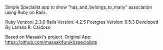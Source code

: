 Simple Specialist app to show "has_and_belongs_to_many" association using Ruby on Rails.

Ruby Version: 2.3.0
Rails Version: 4.2.5
Postgres Version: 9.5.3
Developed By Larissa R. Cardoso

Based on Masaaki's project. Original App: https://github.com/masaakifuruki/specialists